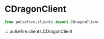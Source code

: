 # CDragonClient

```python
from pulsefire.clients import CDragonClient
```

::: pulsefire.clients.CDragonClient

